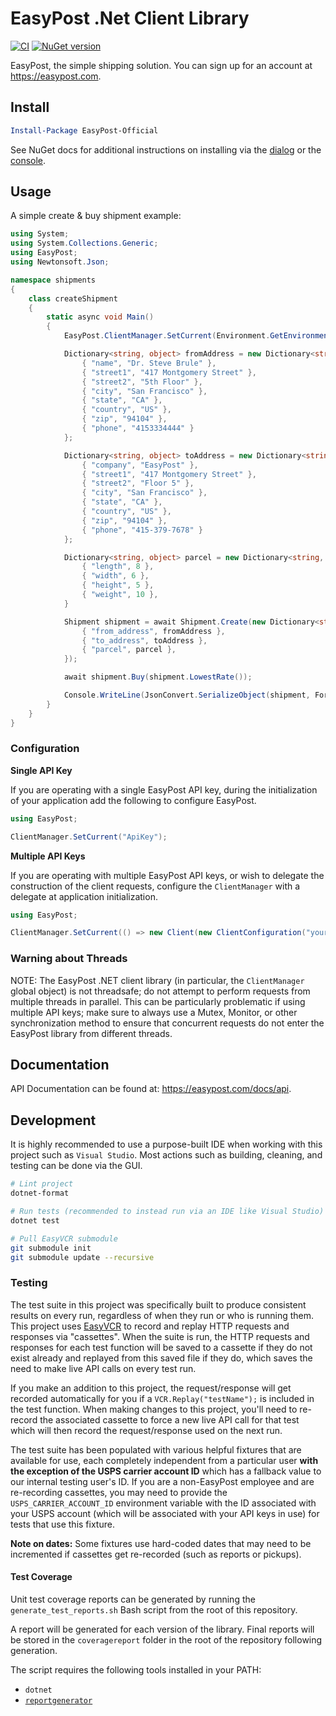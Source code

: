 # EasyPost .Net Client Library

[![CI](https://github.com/EasyPost/easypost-csharp/workflows/CI/badge.svg)](https://github.com/EasyPost/easypost-csharp/actions?query=workflow%3ACI)
[![NuGet version](https://badge.fury.io/nu/EasyPost-Official.svg)](https://badge.fury.io/nu/EasyPost-Official)

EasyPost, the simple shipping solution. You can sign up for an account at https://easypost.com.

## Install

```powershell
Install-Package EasyPost-Official
```

See NuGet docs for additional instructions on installing via the [dialog](http://docs.nuget.org/docs/start-here/managing-nuget-packages-using-the-dialog) or the [console](http://docs.nuget.org/docs/start-here/using-the-package-manager-console).

## Usage

A simple create & buy shipment example:

```csharp
using System;
using System.Collections.Generic;
using EasyPost;
using Newtonsoft.Json;

namespace shipments
{
    class createShipment
    {
        static async void Main()
        {
            EasyPost.ClientManager.SetCurrent(Environment.GetEnvironmentVariable("EASYPOST_API_KEY"));

            Dictionary<string, object> fromAddress = new Dictionary<string, object>() {
                { "name", "Dr. Steve Brule" },
                { "street1", "417 Montgomery Street" },
                { "street2", "5th Floor" },
                { "city", "San Francisco" },
                { "state", "CA" },
                { "country", "US" },
                { "zip", "94104" },
                { "phone", "4153334444" }
            };

            Dictionary<string, object> toAddress = new Dictionary<string, object>() {
                { "company", "EasyPost" },
                { "street1", "417 Montgomery Street" },
                { "street2", "Floor 5" },
                { "city", "San Francisco" },
                { "state", "CA" },
                { "country", "US" },
                { "zip", "94104" },
                { "phone", "415-379-7678" }
            };

            Dictionary<string, object> parcel = new Dictionary<string, object>() {
                { "length", 8 },
                { "width", 6 },
                { "height", 5 },
                { "weight", 10 },
            }

            Shipment shipment = await Shipment.Create(new Dictionary<string, object>() {
                { "from_address", fromAddress },
                { "to_address", toAddress },
                { "parcel", parcel },
            });

            await shipment.Buy(shipment.LowestRate());

            Console.WriteLine(JsonConvert.SerializeObject(shipment, Formatting.Indented));
        }
    }
}
```

### Configuration

**Single API Key**

If you are operating with a single EasyPost API key, during the initialization of your application add the following to configure EasyPost.

```cs
using EasyPost;

ClientManager.SetCurrent("ApiKey");
```

**Multiple API Keys**

If you are operating with multiple EasyPost API keys, or wish to delegate the construction of the client requests, configure the `ClientManager` with a delegate at application initialization.

```cs
using EasyPost;

ClientManager.SetCurrent(() => new Client(new ClientConfiguration("yourApiKeyHere")));
```

### Warning about Threads

NOTE: The EasyPost .NET client library (in particular, the `ClientManager` global object) is not threadsafe; do not attempt to perform requests from multiple threads in parallel. This can be particularly problematic if using multiple API keys; make sure to always use a Mutex, Monitor, or other synchronization method to ensure that concurrent requests do not enter the EasyPost library from different threads.

## Documentation

API Documentation can be found at: https://easypost.com/docs/api.

## Development

It is highly recommended to use a purpose-built IDE when working with this project such as `Visual Studio`. Most actions such as building, cleaning, and testing can be done via the GUI.

```bash
# Lint project
dotnet-format

# Run tests (recommended to instead run via an IDE like Visual Studio)
dotnet test

# Pull EasyVCR submodule
git submodule init
git submodule update --recursive
```

### Testing

The test suite in this project was specifically built to produce consistent results on every run, regardless of when they run or who is running them. This project uses [EasyVCR](https://github.com/easypost/scotch) to record and replay HTTP requests and responses via "cassettes". When the suite is run, the HTTP requests and responses for each test function will be saved to a cassette if they do not exist already and replayed from this saved file if they do, which saves the need to make live API calls on every test run.

If you make an addition to this project, the request/response will get recorded automatically for you if a `VCR.Replay("testName");` is included in the test function. When making changes to this project, you'll need to re-record the associated cassette to force a new live API call for that test which will then record the request/response used on the next run.

The test suite has been populated with various helpful fixtures that are available for use, each completely independent from a particular user **with the exception of the USPS carrier account ID** which has a fallback value to our internal testing user's ID. If you are a non-EasyPost employee and are re-recording cassettes, you may need to provide the `USPS_CARRIER_ACCOUNT_ID` environment variable with the ID associated with your USPS account (which will be associated with your API keys in use) for tests that use this fixture.

**Note on dates:** Some fixtures use hard-coded dates that may need to be incremented if cassettes get re-recorded (such as reports or pickups).

#### Test Coverage

Unit test coverage reports can be generated by running the `generate_test_reports.sh` Bash script from the root of this repository.

A report will be generated for each version of the library. Final reports will be stored in the `coveragereport` folder in the root of the repository following generation.

The script requires the following tools installed in your PATH:

-   `dotnet`
-   [`reportgenerator`](https://docs.microsoft.com/en-us/dotnet/core/testing/unit-testing-code-coverage?tabs=linux#generate-reports)
